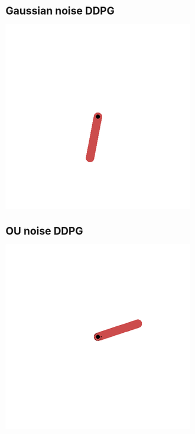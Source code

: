 # Gaussian noise DDPG
![example](./gifs/Pendulum-v0.gif)

# OU noise DDPG
![example](./gifs-OU/Pendulum-v0.gif)